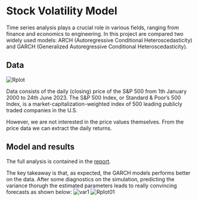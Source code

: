 # Stock Volatility Model

Time series analysis plays a crucial role in various fields, ranging from finance and economics to engineering.
In this project are compared two widely used models: ARCH (Autoregressive Conditional Heteroscedasticity) and GARCH (Generalized Autoregressive Conditional Heteroscedasticity).


## Data
![Rplot](https://github.com/Fedeshadow/Jags-estimate/assets/85882770/ffdaec17-1357-4286-89b5-9a86ad0d0063)

Data consists of the daily (closing) price of the S&P 500 from 1th January 2000 to 24th June 2023.
The S&P 500 Index, or Standard & Poor’s 500 Index, is a market-capitalization-weighted index of 500 leading publicly traded companies in the U.S.

However, we are not interested in the price values themselves. From the price data we can extract the daily returns.

## Model and results
The full analysis is contained in the [report](https://github.com/Fedeshadow/Jags-estimate).

The key takeaway is that, as expected, the GARCH models performs better on the data.
After some diagnostics on the simulation, predicting the variance thorugh the estimated parameters leads to really convincing forecasts as shown below:
![var1](https://github.com/Fedeshadow/Jags-estimate/assets/85882770/eb55734c-d6b3-4cea-94e4-ef9e630e0cec)
![Rplot01](https://github.com/Fedeshadow/Jags-estimate/assets/85882770/04a62d02-8673-475b-9ee8-429a60bc89ff)
